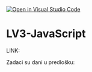 [![Open in Visual Studio Code](https://classroom.github.com/assets/open-in-vscode-2e0aaae1b6195c2367325f4f02e2d04e9abb55f0b24a779b69b11b9e10269abc.svg)](https://classroom.github.com/online_ide?assignment_repo_id=19318553&assignment_repo_type=AssignmentRepo)
# LV3-JavaScript

LINK:

Zadaci su dani u predlošku:
